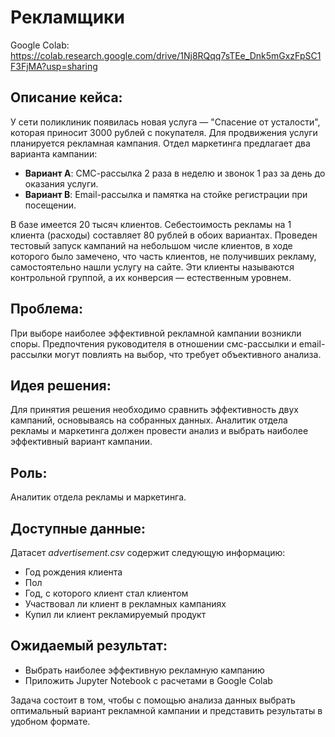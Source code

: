 # Рекламщики

Google Colab: https://colab.research.google.com/drive/1Nj8RQqq7sTEe_Dnk5mGxzFpSC1F3FjMA?usp=sharing

## Описание кейса:

У сети поликлиник появилась новая услуга — "Спасение от усталости", которая приносит 3000 рублей с покупателя. Для продвижения услуги планируется рекламная кампания. Отдел маркетинга предлагает два варианта кампании:

- **Вариант A**: СМС-рассылка 2 раза в неделю и звонок 1 раз за день до оказания услуги.
- **Вариант B**: Email-рассылка и памятка на стойке регистрации при посещении.

В базе имеется 20 тысяч клиентов. Себестоимость рекламы на 1 клиента (расходы) составляет 80 рублей в обоих вариантах. Проведен тестовый запуск кампаний на небольшом числе клиентов, в ходе которого было замечено, что часть клиентов, не получивших рекламу, самостоятельно нашли услугу на сайте. Эти клиенты называются контрольной группой, а их конверсия — естественным уровнем. 

## Проблема:

При выборе наиболее эффективной рекламной кампании возникли споры. Предпочтения руководителя в отношении смс-рассылки и email-рассылки могут повлиять на выбор, что требует объективного анализа.

## Идея решения:

Для принятия решения необходимо сравнить эффективность двух кампаний, основываясь на собранных данных. Аналитик отдела рекламы и маркетинга должен провести анализ и выбрать наиболее эффективный вариант кампании.

## Роль:
Аналитик отдела рекламы и маркетинга.

## Доступные данные:
Датасет *advertisement.csv* содержит следующую информацию:
- Год рождения клиента
- Пол
- Год, с которого клиент стал клиентом
- Участвовал ли клиент в рекламных кампаниях
- Купил ли клиент рекламируемый продукт

## Ожидаемый результат:
- Выбрать наиболее эффективную рекламную кампанию
- Приложить Jupyter Notebook с расчетами в Google Colab

Задача состоит в том, чтобы с помощью анализа данных выбрать оптимальный вариант рекламной кампании и представить результаты в удобном формате.
